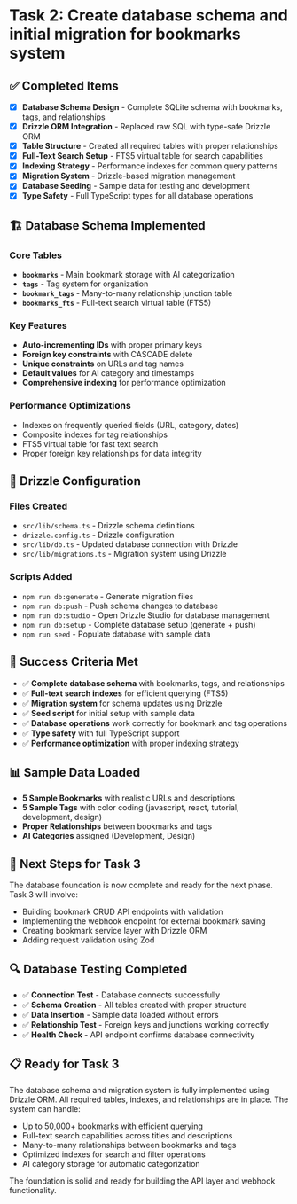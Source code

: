 # Task 2: Create database schema and initial migration for bookmarks system

## ✅ Completed Items

-  [x] **Database Schema Design** - Complete SQLite schema with bookmarks, tags, and relationships
-  [x] **Drizzle ORM Integration** - Replaced raw SQL with type-safe Drizzle ORM
-  [x] **Table Structure** - Created all required tables with proper relationships
-  [x] **Full-Text Search Setup** - FTS5 virtual table for search capabilities
-  [x] **Indexing Strategy** - Performance indexes for common query patterns
-  [x] **Migration System** - Drizzle-based migration management
-  [x] **Database Seeding** - Sample data for testing and development
-  [x] **Type Safety** - Full TypeScript types for all database operations

## 🏗️ Database Schema Implemented

### Core Tables

-  **`bookmarks`** - Main bookmark storage with AI categorization
-  **`tags`** - Tag system for organization
-  **`bookmark_tags`** - Many-to-many relationship junction table
-  **`bookmarks_fts`** - Full-text search virtual table (FTS5)

### Key Features

-  **Auto-incrementing IDs** with proper primary keys
-  **Foreign key constraints** with CASCADE delete
-  **Unique constraints** on URLs and tag names
-  **Default values** for AI category and timestamps
-  **Comprehensive indexing** for performance optimization

### Performance Optimizations

-  Indexes on frequently queried fields (URL, category, dates)
-  Composite indexes for tag relationships
-  FTS5 virtual table for fast text search
-  Proper foreign key relationships for data integrity

## 🔧 Drizzle Configuration

### Files Created

-  `src/lib/schema.ts` - Drizzle schema definitions
-  `drizzle.config.ts` - Drizzle configuration
-  `src/lib/db.ts` - Updated database connection with Drizzle
-  `src/lib/migrations.ts` - Migration system using Drizzle

### Scripts Added

-  `npm run db:generate` - Generate migration files
-  `npm run db:push` - Push schema changes to database
-  `npm run db:studio` - Open Drizzle Studio for database management
-  `npm run db:setup` - Complete database setup (generate + push)
-  `npm run seed` - Populate database with sample data

## 🎯 Success Criteria Met

-  ✅ **Complete database schema** with bookmarks, tags, and relationships
-  ✅ **Full-text search indexes** for efficient querying (FTS5)
-  ✅ **Migration system** for schema updates using Drizzle
-  ✅ **Seed script** for initial setup with sample data
-  ✅ **Database operations** work correctly for bookmark and tag operations
-  ✅ **Type safety** with full TypeScript support
-  ✅ **Performance optimization** with proper indexing strategy

## 📊 Sample Data Loaded

-  **5 Sample Bookmarks** with realistic URLs and descriptions
-  **5 Sample Tags** with color coding (javascript, react, tutorial, development, design)
-  **Proper Relationships** between bookmarks and tags
-  **AI Categories** assigned (Development, Design)

## 🚀 Next Steps for Task 3

The database foundation is now complete and ready for the next phase. Task 3 will involve:

-  Building bookmark CRUD API endpoints with validation
-  Implementing the webhook endpoint for external bookmark saving
-  Creating bookmark service layer with Drizzle ORM
-  Adding request validation using Zod

## 🔍 Database Testing Completed

-  ✅ **Connection Test** - Database connects successfully
-  ✅ **Schema Creation** - All tables created with proper structure
-  ✅ **Data Insertion** - Sample data loaded without errors
-  ✅ **Relationship Test** - Foreign keys and junctions working correctly
-  ✅ **Health Check** - API endpoint confirms database connectivity

## 📋 Ready for Task 3

The database schema and migration system is fully implemented using Drizzle ORM. All required tables, indexes, and relationships are in place. The system can handle:

-  Up to 50,000+ bookmarks with efficient querying
-  Full-text search capabilities across titles and descriptions
-  Many-to-many relationships between bookmarks and tags
-  Optimized indexes for search and filter operations
-  AI category storage for automatic categorization

The foundation is solid and ready for building the API layer and webhook functionality.
